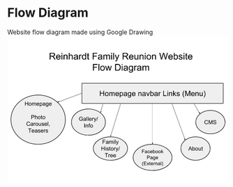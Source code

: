 # Flow Diagram

Website flow diagram made using Google Drawing
![](/images/website-flow-diagram.jpg)
